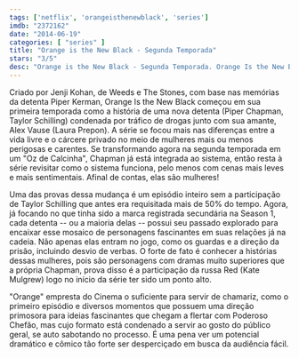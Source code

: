 ```yaml
---
tags: ['netflix', 'orangeisthenewblack', 'series']
imdb: "2372162"
date: "2014-06-19"
categories: [ "series" ]
title: "Orange is the New Black - Segunda Temporada"
stars: "3/5"
desc: "Orange is the New Black - Segunda Temporada. Orange Is the New Black (USA, 2013). Dirigido por Michael Trim, Andrew McCarthy, Phil Abraham, Constantine Makris, Uta Briesewitz, Jodie Foster. Escrito por Piper Kerman, Jenji Kohan, Sian Heder, Nick Jones, Lauren Morelli, Sara Hess, Tara Herrmann, Marco Ramirez. Com Taylor Schilling, Michael Harney, Kate Mulgrew, Natasha Lyonne, Uzo Aduba, Danielle Brooks, Samira Wiley, Dascha Polanco, Selenis Leyva."
---
```

Criado por Jenji Kohan, de Weeds e The Stones, com base nas memórias da detenta Piper Kerman, Orange Is the New Black começou em sua primeira temporada como a história de uma nova detenta (Piper Chapman, Taylor Schilling) condenada por tráfico de drogas junto com sua amante, Alex Vause (Laura Prepon). A série se focou mais nas diferenças entre a vida livre e o cárcere privado no meio de mulheres mais ou menos perigosas e carentes. Se transformando agora na segunda temporada em um "Oz de Calcinha", Chapman já está integrada ao sistema, então resta à série revisitar como o sistema funciona, pelo menos com cenas mais leves e mais sentimentais. Afinal de contas, elas são mulheres!

Uma das provas dessa mudança é um episódio inteiro sem a participação de Taylor Schilling que antes era requisitada mais de 50% do tempo. Agora, já focando no que tinha sido a marca registrada secundária na Season 1, cada detenta -- ou a maioria delas -- possui seu passado explorado para encaixar esse mosaico de personagens fascinantes em suas relações já na cadeia. Não apenas elas entram no jogo, como os guardas e a direção da prisão, incluindo desvio de verbas. O forte de fato é conhecer a histórias dessas mulheres, pois são personagens com dramas muito superiores que a própria Chapman, prova disso é a participação da russa Red (Kate Mulgrew) logo no início da série ter sido um ponto alto.

"Orange" empresta do Cinema o suficiente para servir de chamariz, como o primeiro episódio e diversos momentos que possuem uma direção primosora para ideias fascinantes que chegam a flertar com Poderoso Chefão, mas cujo formato está condenado a servir ao gosto do público geral, se auto sabotando no processo. É uma pena ver um potencial dramático e cômico tão forte ser desperciçado em busca da audiência fácil.

